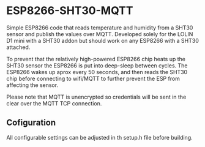 # ESP8266-SHT30-MQTT

  Simple ESP8266 code that reads temperature and humidity from a SHT30 sensor and publish the values over MQTT.
  Developed solely for the LOLIN D1 mini with a SHT30 addon but should work on any ESP8266 with a SHT30 attached.

  To prevent that the relatively high-powered ESP8266 chip heats up the SHT30 sensor the ESP8266 is put into deep-sleep between cycles.
  The ESP8266 wakes up aprox every 50 seconds, and then reads the SHT30 chip before connecting to wifi/MQTT to further prevent the ESP from affecting the sensor.

  Please note that MQTT is unencrypted so credentials will be sent in the clear over the MQTT TCP connection.

  ## Cofiguration

  All configurable settings can be adjusted in th setup.h file before building.